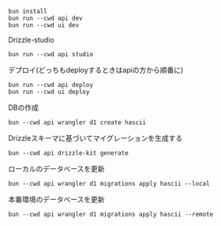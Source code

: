 ```
bun install
bun run --cwd api dev
bun run --cwd ui dev
```

Drizzle-studio

```
bun run --cwd api studio
```


デプロイ(どっちもdeployするときはapiの方から順番に)

```
bun run --cwd api deploy
bun run --cwd ui deploy
```

DBの作成
```
bun --cwd api wrangler d1 create hascii
```

Drizzleスキーマに基づいてマイグレーションを生成する

```
bun --cwd api drizzle-kit generate
```

ローカルのデータベースを更新

```
bun --cwd api wrangler d1 migrations apply hascii --local
```

本番環境のデータベースを更新

```
bun --cwd api wrangler d1 migrations apply hascii --remote
```
